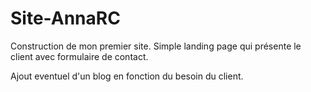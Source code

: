 # Site-AnnaRC
Construction de mon premier site.
Simple landing page qui présente le client avec formulaire de contact.

Ajout eventuel d'un blog en fonction du besoin du client.